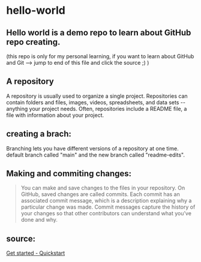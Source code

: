 # hello-world
Hello world is a demo repo to learn about GitHub repo creating. 
---
(this repo is only for my personal learning, if you want to learn about GitHub and Git --> jump to end of this file and click the source ;) )
## A repository
A repository is usually used to organize a single project. Repositories can contain folders and files, images, videos, spreadsheets, and data sets -- anything your project needs. Often, repositories include a README file, a file with information about your project. 

## creating a brach:
Branching lets you have different versions of a repository at one time.
default branch called "main" and the new branch called "readme-edits".

## Making and commiting changes:
>You can make and save changes to the files in your repository. On GitHub, saved changes are called commits. Each commit has an associated commit message, which is a description explaining why a particular change was made. Commit messages capture the history of your changes so that other contributors can understand what you’ve done and why.

## source:
[Get started - Quickstart](https://docs.github.com/en/get-started/quickstart/hello-world)
